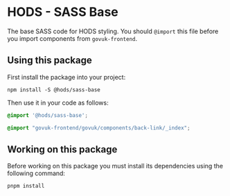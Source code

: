 HODS - SASS Base
================

The base SASS code for HODS styling. You should `@import` this file
before you import components from `govuk-frontend`.


Using this package
------------------

First install the package into your project:

```shell
npm install -S @hods/sass-base
```

Then use it in your code as follows:

```scss
@import '@hods/sass-base';

@import "govuk-frontend/govuk/components/back-link/_index";
```


Working on this package
-----------------------

Before working on this package you must install its dependencies using
the following command:

```shell
pnpm install
```
